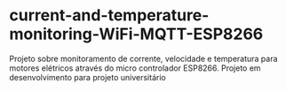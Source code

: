 # current-and-temperature-monitoring-WiFi-MQTT-ESP8266
Projeto sobre monitoramento de corrente, velocidade e temperatura para motores elétricos através do micro controlador ESP8266.
Projeto em desenvolvimento para projeto universitário
